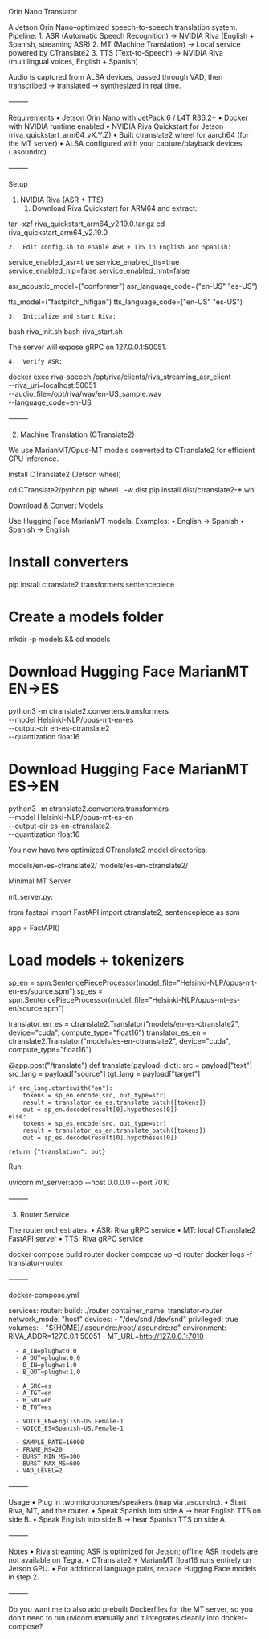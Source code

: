 Orin Nano Translator

A Jetson Orin Nano–optimized speech-to-speech translation system.
Pipeline:
	1.	ASR (Automatic Speech Recognition) → NVIDIA Riva (English + Spanish, streaming ASR)
	2.	MT (Machine Translation) → Local service powered by CTranslate2
	3.	TTS (Text-to-Speech) → NVIDIA Riva (multilingual voices, English + Spanish)

Audio is captured from ALSA devices, passed through VAD, then transcribed → translated → synthesized in real time.

⸻

Requirements
	•	Jetson Orin Nano with JetPack 6 / L4T R36.2+
	•	Docker with NVIDIA runtime enabled
	•	NVIDIA Riva Quickstart for Jetson (riva_quickstart_arm64_vX.Y.Z)
	•	Built ctranslate2 wheel for aarch64 (for the MT server)
	•	ALSA configured with your capture/playback devices (.asoundrc)

⸻

Setup

1. NVIDIA Riva (ASR + TTS)
	1.	Download Riva Quickstart for ARM64 and extract:

tar -xzf riva_quickstart_arm64_v2.19.0.tar.gz
cd riva_quickstart_arm64_v2.19.0


	2.	Edit config.sh to enable ASR + TTS in English and Spanish:

service_enabled_asr=true
service_enabled_tts=true
service_enabled_nlp=false
service_enabled_nmt=false

asr_acoustic_model=("conformer")
asr_language_code=("en-US" "es-US")

tts_model=("fastpitch_hifigan")
tts_language_code=("en-US" "es-US")


	3.	Initialize and start Riva:

bash riva_init.sh
bash riva_start.sh

The server will expose gRPC on 127.0.0.1:50051.

	4.	Verify ASR:

docker exec riva-speech /opt/riva/clients/riva_streaming_asr_client \
  --riva_uri=localhost:50051 \
  --audio_file=/opt/riva/wav/en-US_sample.wav \
  --language_code=en-US



⸻

2. Machine Translation (CTranslate2)

We use MarianMT/Opus-MT models converted to CTranslate2 for efficient GPU inference.

Install CTranslate2 (Jetson wheel)

cd CTranslate2/python
pip wheel . -w dist
pip install dist/ctranslate2-*.whl

Download & Convert Models

Use Hugging Face MarianMT models. Examples:
	•	English → Spanish
	•	Spanish → English

# Install converters
pip install ctranslate2 transformers sentencepiece

# Create a models folder
mkdir -p models && cd models

# Download Hugging Face MarianMT EN→ES
python3 -m ctranslate2.converters.transformers \
  --model Helsinki-NLP/opus-mt-en-es \
  --output-dir en-es-ctranslate2 \
  --quantization float16

# Download Hugging Face MarianMT ES→EN
python3 -m ctranslate2.converters.transformers \
  --model Helsinki-NLP/opus-mt-es-en \
  --output-dir es-en-ctranslate2 \
  --quantization float16

You now have two optimized CTranslate2 model directories:

models/en-es-ctranslate2/
models/es-en-ctranslate2/

Minimal MT Server

mt_server.py:

from fastapi import FastAPI
import ctranslate2, sentencepiece as spm

app = FastAPI()

# Load models + tokenizers
sp_en = spm.SentencePieceProcessor(model_file="Helsinki-NLP/opus-mt-en-es/source.spm")
sp_es = spm.SentencePieceProcessor(model_file="Helsinki-NLP/opus-mt-es-en/source.spm")

translator_en_es = ctranslate2.Translator("models/en-es-ctranslate2", device="cuda", compute_type="float16")
translator_es_en = ctranslate2.Translator("models/es-en-ctranslate2", device="cuda", compute_type="float16")

@app.post("/translate")
def translate(payload: dict):
    src = payload["text"]
    src_lang = payload["source"]
    tgt_lang = payload["target"]

    if src_lang.startswith("en"):
        tokens = sp_en.encode(src, out_type=str)
        result = translator_en_es.translate_batch([tokens])
        out = sp_en.decode(result[0].hypotheses[0])
    else:
        tokens = sp_es.encode(src, out_type=str)
        result = translator_es_en.translate_batch([tokens])
        out = sp_es.decode(result[0].hypotheses[0])

    return {"translation": out}

Run:

uvicorn mt_server:app --host 0.0.0.0 --port 7010


⸻

3. Router Service

The router orchestrates:
	•	ASR: Riva gRPC service
	•	MT: local CTranslate2 FastAPI server
	•	TTS: Riva gRPC service

docker compose build router
docker compose up -d router
docker logs -f translator-router


⸻

docker-compose.yml

services:
  router:
    build: ./router
    container_name: translator-router
    network_mode: "host"
    devices:
      - "/dev/snd:/dev/snd"
    privileged: true
    volumes:
      - "${HOME}/.asoundrc:/root/.asoundrc:ro"
    environment:
      - RIVA_ADDR=127.0.0.1:50051
      - MT_URL=http://127.0.0.1:7010

      - A_IN=plughw:0,0
      - A_OUT=plughw:0,0
      - B_IN=plughw:1,0
      - B_OUT=plughw:1,0

      - A_SRC=es
      - A_TGT=en
      - B_SRC=en
      - B_TGT=es

      - VOICE_EN=English-US.Female-1
      - VOICE_ES=Spanish-US.Female-1

      - SAMPLE_RATE=16000
      - FRAME_MS=20
      - BURST_MIN_MS=300
      - BURST_MAX_MS=600
      - VAD_LEVEL=2


⸻

Usage
	•	Plug in two microphones/speakers (map via .asoundrc).
	•	Start Riva, MT, and the router.
	•	Speak Spanish into side A → hear English TTS on side B.
	•	Speak English into side B → hear Spanish TTS on side A.

⸻

Notes
	•	Riva streaming ASR is optimized for Jetson; offline ASR models are not available on Tegra.
	•	CTranslate2 + MarianMT float16 runs entirely on Jetson GPU.
	•	For additional language pairs, replace Hugging Face models in step 2.

⸻

Do you want me to also add prebuilt Dockerfiles for the MT server, so you don’t need to run uvicorn manually and it integrates cleanly into docker-compose?
